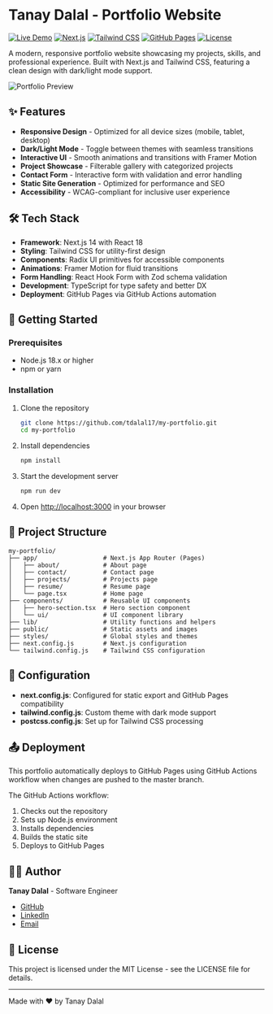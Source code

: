 # Tanay Dalal - Portfolio Website

[![Live Demo](https://img.shields.io/badge/Demo-Live%20Website-blue)](https://tdalal17.github.io/my-portfolio/)
[![Next.js](https://img.shields.io/badge/Built%20with-Next.js-black)](https://nextjs.org/)
[![Tailwind CSS](https://img.shields.io/badge/Styled%20with-Tailwind%20CSS-38B2AC)](https://tailwindcss.com/)
[![GitHub Pages](https://img.shields.io/badge/Deployed%20on-GitHub%20Pages-222222)](https://pages.github.com/)
[![License](https://img.shields.io/badge/License-MIT-green.svg)](LICENSE)

A modern, responsive portfolio website showcasing my projects, skills, and professional experience. Built with Next.js and Tailwind CSS, featuring a clean design with dark/light mode support.

![Portfolio Preview](https://via.placeholder.com/800x400?text=Portfolio+Preview)

## ✨ Features

- **Responsive Design** - Optimized for all device sizes (mobile, tablet, desktop)
- **Dark/Light Mode** - Toggle between themes with seamless transitions
- **Interactive UI** - Smooth animations and transitions with Framer Motion
- **Project Showcase** - Filterable gallery with categorized projects
- **Contact Form** - Interactive form with validation and error handling
- **Static Site Generation** - Optimized for performance and SEO
- **Accessibility** - WCAG-compliant for inclusive user experience

## 🛠️ Tech Stack

- **Framework**: Next.js 14 with React 18
- **Styling**: Tailwind CSS for utility-first design
- **Components**: Radix UI primitives for accessible components
- **Animations**: Framer Motion for fluid transitions
- **Form Handling**: React Hook Form with Zod schema validation
- **Development**: TypeScript for type safety and better DX
- **Deployment**: GitHub Pages via GitHub Actions automation

## 🚀 Getting Started

### Prerequisites

- Node.js 18.x or higher
- npm or yarn

### Installation

1. Clone the repository
   ```bash
   git clone https://github.com/tdalal17/my-portfolio.git
   cd my-portfolio
   ```

2. Install dependencies
   ```bash
   npm install
   ```

3. Start the development server
   ```bash
   npm run dev
   ```

4. Open [http://localhost:3000](http://localhost:3000) in your browser

## 📂 Project Structure

```
my-portfolio/
├── app/                  # Next.js App Router (Pages)
│   ├── about/            # About page
│   ├── contact/          # Contact page
│   ├── projects/         # Projects page
│   ├── resume/           # Resume page
│   └── page.tsx          # Home page
├── components/           # Reusable UI components
│   ├── hero-section.tsx  # Hero section component
│   └── ui/               # UI component library
├── lib/                  # Utility functions and helpers
├── public/               # Static assets and images
├── styles/               # Global styles and themes
├── next.config.js        # Next.js configuration
└── tailwind.config.js    # Tailwind CSS configuration
```

## 🔧 Configuration

- **next.config.js**: Configured for static export and GitHub Pages compatibility
- **tailwind.config.js**: Custom theme with dark mode support
- **postcss.config.js**: Set up for Tailwind CSS processing

## 📤 Deployment

This portfolio automatically deploys to GitHub Pages using GitHub Actions workflow when changes are pushed to the master branch.

The GitHub Actions workflow:
1. Checks out the repository
2. Sets up Node.js environment
3. Installs dependencies
4. Builds the static site
5. Deploys to GitHub Pages

## 👨‍💻 Author

**Tanay Dalal** - Software Engineer

- [GitHub](https://github.com)
- [LinkedIn](https://linkedin.com/in/tanaydalal7)
- [Email](mailto:dalaltanay7@gmail.com)

## 📝 License

This project is licensed under the MIT License - see the LICENSE file for details.

---

Made with ❤️ by Tanay Dalal